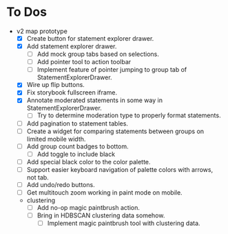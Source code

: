 # To Dos
- v2 map prototype
    - [x] Create button for statement explorer drawer.
    - [x] Add statement explorer drawer.
        - [ ] Add mock group tabs based on selections.
        - [ ] Add pointer tool to action toolbar
        - [ ] Implement feature of pointer jumping to group tab of StatementExplorerDrawer.
    - [x] Wire up flip buttons.
    - [x] Fix storybook fullscreen iframe.
    - [x] Annotate moderated statements in some way in StatementExplorerDrawer.
        - [ ] Try to determine moderation type to properly format statements.
    - [ ] Add pagination to statement tables.
    - [ ] Create a widget for comparing statements between groups on limited mobile width.
    - [ ] Add group count badges to bottom.
        - [ ] Add toggle to include black
    - [ ] Add special black color to the color palette.
    - [ ] Support easier keyboard navigation of palette colors with arrows, not tab.
    - [ ] Add undo/redo buttons.
    - [ ] Get multitouch zoom working in paint mode on mobile.
    - clustering
        - [ ] Add no-op magic paintbrush action.
        - [ ] Bring in HDBSCAN clustering data somehow.
            - [ ] Implement magic paintbrush tool with clustering data.
